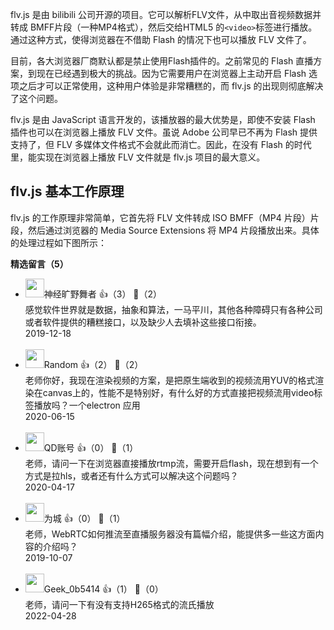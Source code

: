 flv.js 是由 bilibili 公司开源的项目。它可以解析FLV文件，从中取出音视频数据并转成 BMFF片段（一种MP4格式），然后交给HTML5 的`<video>`标签进行播放。通过这种方式，使得浏览器在不借助 Flash 的情况下也可以播放 FLV 文件了。

目前，各大浏览器厂商默认都是禁止使用Flash插件的。之前常见的 Flash 直播方案，到现在已经遇到极大的挑战。因为它需要用户在浏览器上主动开启 Flash 选项之后才可以正常使用，这种用户体验是非常糟糕的，而 flv.js 的出现则彻底解决了这个问题。

flv.js 是由 JavaScript 语言开发的，该播放器的最大优势是，即使不安装 Flash 插件也可以在浏览器上播放 FLV 文件。虽说 Adobe 公司早已不再为 Flash 提供支持了，但 FLV 多媒体文件格式不会就此而消亡。因此，在没有 Flash 的时代里，能实现在浏览器上播放 FLV 文件就是 flv.js 项目的最大意义。

## flv.js 基本工作原理

flv.js 的工作原理非常简单，它首先将 FLV 文件转成 ISO BMFF（MP4 片段）片段，然后通过浏览器的 Media Source Extensions 将 MP4 片段播放出来。具体的处理过程如下图所示：
<div><strong>精选留言（5）</strong></div><ul>
<li><img src="https://static001.geekbang.org/account/avatar/00/11/3c/8a/900ca88a.jpg" width="30px"><span>神经旷野舞者</span> 👍（3） 💬（2）<div>感觉软件世界就是数据，抽象和算法，一马平川，其他各种障碍只有各种公司或者软件提供的糟糕接口，以及缺少人去填补这些接口衔接。</div>2019-12-18</li><br/><li><img src="https://static001.geekbang.org/account/avatar/00/18/df/9f/6db75dff.jpg" width="30px"><span>Random</span> 👍（2） 💬（2）<div>老师你好，我现在渲染视频的方案，是把原生端收到的视频流用YUV的格式渲染在canvas上的，性能不是特别好，有什么好的方式直接把视频流用video标签播放吗？一个electron 应用</div>2020-06-15</li><br/><li><img src="https://static001.geekbang.org/account/avatar/00/1a/45/63/005d03b2.jpg" width="30px"><span>QD账号</span> 👍（0） 💬（1）<div>老师，请问一下在浏览器直接播放rtmp流，需要开启flash，现在想到有一个方式是拉hls，或者还有什么方式可以解决这个问题吗？</div>2020-04-17</li><br/><li><img src="https://static001.geekbang.org/account/avatar/00/11/42/da/4174ed8e.jpg" width="30px"><span>为城</span> 👍（0） 💬（1）<div>老师，WebRTC如何推流至直播服务器没有篇幅介绍，能提供多一些这方面内容的介绍吗？</div>2019-10-07</li><br/><li><img src="" width="30px"><span>Geek_0b5414</span> 👍（1） 💬（0）<div>老师，请问一下有没有支持H265格式的流氏播放</div>2022-04-28</li><br/>
</ul>
